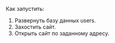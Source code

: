 Как запустить:
1. Развернуть базу данных users.
2. Захостить сайт.
3. Открыть сайт по заданному адресу.
